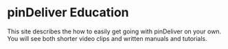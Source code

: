 # pinDeliver Education
This site describes the how to easily get going with pinDeliver on your own. You will see both shorter video clips and written manuals and tutorials.

